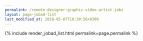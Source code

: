 ```yaml
---
permalink: /remote-designer-graphic-video-artist-jobs
layout: page-jobad-list
last_modified_at: 2018-05-07T18:30:56+0300
---
```

{% include render_jobad_list.html permalink=page.permalink %}
